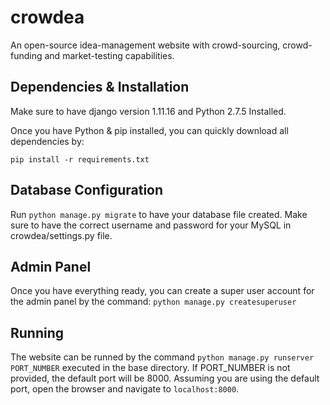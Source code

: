 # crowdea
An open-source idea-management website with crowd-sourcing, crowd-funding and market-testing capabilities.

## Dependencies & Installation
Make sure to have django version 1.11.16  and Python 2.7.5 Installed. 

Once you have Python & pip installed, you can quickly download all dependencies by:

```pip install -r requirements.txt```

## Database Configuration

Run ```python manage.py migrate``` to have your database file created. Make sure to have the correct username and password for your MySQL in crowdea/settings.py file.

## Admin Panel
Once you have everything ready, you can create a super user account for the admin panel by the command: ```python manage.py createsuperuser```

## Running 
The website can be runned by the command ```python manage.py runserver PORT_NUMBER``` executed in the base directory. If PORT_NUMBER is not provided, the default port will be 8000. Assuming you are using the default port, open the browser and navigate to ```localhost:8000```.


